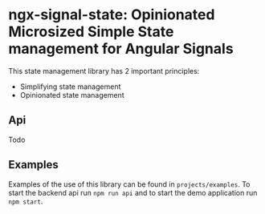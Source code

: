 # ngx-signal-state: Opinionated Microsized Simple State management for Angular Signals

This state management library has 2 important principles:
- Simplifying state management
- Opinionated state management

## Api

Todo

## Examples

Examples of the use of this library can be found in `projects/examples`.
To start the backend api run `npm run api` and to start the demo application run `npm start`.
